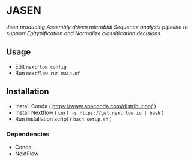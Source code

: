 # JASEN
_Json producing Assembly driven microbial Sequence analysis pipeline to support Epitypification and Normalize classification decisions_

## Usage
* Edit `nextflow.config`
* Run `nextflow run main.nf`

## Installation
* Install Conda ( https://www.anaconda.com/distribution/ )
* Install Nextflow ( `curl -s https://get.nextflow.io | bash` )
* Run installation script ( `bash setup.sh` )

### Dependencies
* Conda
* NextFlow
